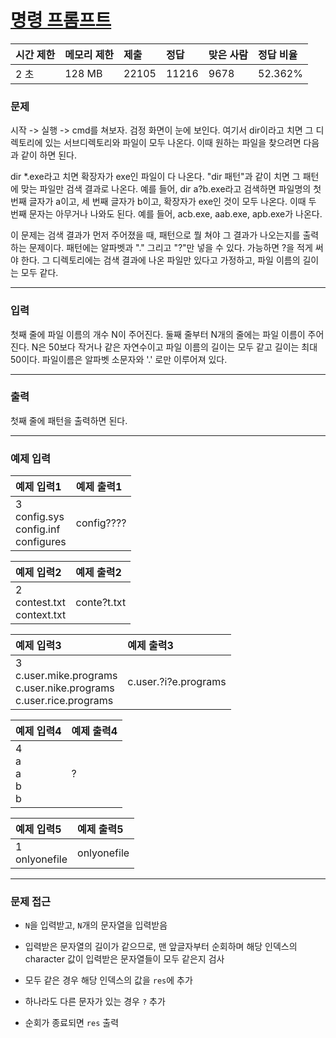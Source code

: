 # [명령 프롬프트](https://www.acmicpc.net/problem/1032)

<div align = center>

| 시간 제한 | 메모리 제한 | 제출  | 정답  | 맞은 사람 | 정답 비율 |
| :-------- | :---------- | :---- | :---- | :-------- | :-------- |
| 2 초      | 128 MB      | 22105 | 11216 | 9678      | 52.362%   |

</div>

### 문제

시작 -> 실행 -> cmd를 쳐보자. 검정 화면이 눈에 보인다. 여기서 dir이라고 치면 그 디렉토리에 있는 서브디렉토리와 파일이 모두 나온다. 이때 원하는 파일을 찾으려면 다음과 같이 하면 된다.

dir *.exe라고 치면 확장자가 exe인 파일이 다 나온다. "dir 패턴"과 같이 치면 그 패턴에 맞는 파일만 검색 결과로 나온다. 예를 들어, dir a?b.exe라고 검색하면 파일명의 첫 번째 글자가 a이고, 세 번째 글자가 b이고, 확장자가 exe인 것이 모두 나온다. 이때 두 번째 문자는 아무거나 나와도 된다. 예를 들어, acb.exe, aab.exe, apb.exe가 나온다.

이 문제는 검색 결과가 먼저 주어졌을 때, 패턴으로 뭘 쳐야 그 결과가 나오는지를 출력하는 문제이다. 패턴에는 알파벳과 "." 그리고 "?"만 넣을 수 있다. 가능하면 ?을 적게 써야 한다. 그 디렉토리에는 검색 결과에 나온 파일만 있다고 가정하고, 파일 이름의 길이는 모두 같다.

---

### 입력

첫째 줄에 파일 이름의 개수 N이 주어진다. 둘째 줄부터 N개의 줄에는 파일 이름이 주어진다. N은 50보다 작거나 같은 자연수이고 파일 이름의 길이는 모두 같고 길이는 최대 50이다. 파일이름은 알파벳 소문자와 '.' 로만 이루어져 있다.

---

### 출력

첫째 줄에 패턴을 출력하면 된다.

---

### 예제 입력

| 예제 입력1                                     | 예제 출력1 |
| :--------------------------------------------- | :--------- |
| 3<br/>config.sys<br/>config.inf<br/>configures | config???? |

| 예제 입력2                        | 예제 출력2  |
| :-------------------------------- | :---------- |
| 2<br/>contest.txt<br/>context.txt | conte?t.txt |

| 예제 입력3                                                                   | 예제 출력3           |
| :--------------------------------------------------------------------------- | :------------------- |
| 3<br/>c.user.mike.programs<br/>c.user.nike.programs<br/>c.user.rice.programs | c.user.?i?e.programs |

| 예제 입력4                | 예제 출력4 |
| :------------------------ | :--------- |
| 4<br/>a<br/>a<br/>b<br/>b | ?          |

| 예제 입력5        | 예제 출력5  |
| :---------------- | :---------- |
| 1<br/>onlyonefile | onlyonefile |

---

### 문제 접근

  - `N`을 입력받고, `N`개의 문자열을 입력받음

  - 입력받은 문자열의 길이가 같으므로, 맨 앞글자부터 순회하며 해당 인덱스의 character 값이 입력받은 문자열들이 모두 같은지 검사

  - 모두 같은 경우 해당 인덱스의 값을 `res`에 추가

  - 하나라도 다른 문자가 있는 경우 `?` 추가

  - 순회가 종료되면 `res` 출력